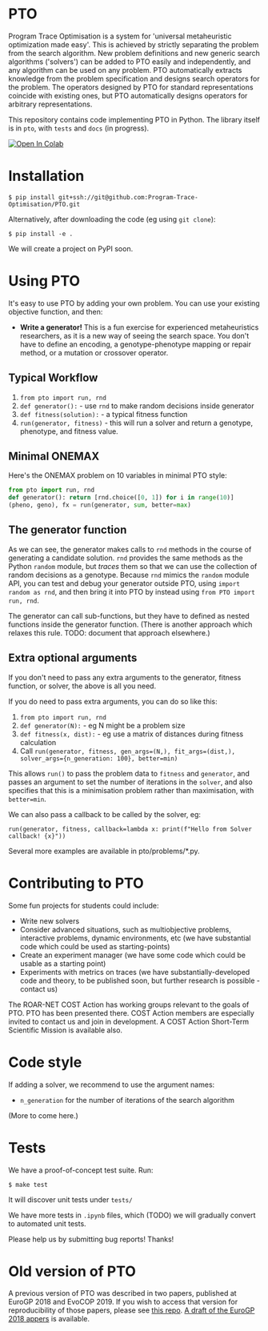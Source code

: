 # PTO
Program Trace Optimisation is a system for 'universal metaheuristic optimization made easy'. This is achieved by strictly separating the problem from the search algorithm.
New problem definitions and new generic search algorithms ('solvers') can be added to PTO easily and independently, and any algorithm can be used on any problem. PTO automatically extracts knowledge from the problem specification and designs search operators for the problem. The operators designed by PTO for standard representations coincide with existing ones, but PTO automatically designs operators for arbitrary representations.

This repository contains code implementing PTO in Python. The library itself is in `pto`, with `tests` and `docs` (in progress).

[![Open In Colab](https://colab.research.google.com/assets/colab-badge.svg)](https://colab.research.google.com/github/Program-Trace-Optimisation/PTO/blob/main/example.ipynb)

# Installation

`$ pip install git+ssh://git@github.com:Program-Trace-Optimisation/PTO.git`

Alternatively, after downloading the code (eg using `git clone`):

`$ pip install -e .`

We will create a project on PyPI soon.

# Using PTO

It's easy to use PTO by adding your own problem. You can use your existing objective function, and then:

* **Write a generator!** This is a fun exercise for experienced metaheuristics researchers, as it is a new way of seeing the search space. You don't have to define an encoding, a genotype-phenotype mapping or repair method, or a mutation or crossover operator.

## Typical Workflow

1. `from pto import run, rnd`
2. `def generator():` - use `rnd` to make random decisions inside generator
3. `def fitness(solution):` - a typical fitness function
4. `run(generator, fitness)` - this will run a solver and return a genotype, phenotype, and fitness value.

## Minimal ONEMAX

Here's the ONEMAX problem on 10 variables in minimal PTO style:

```python
from pto import run, rnd
def generator(): return [rnd.choice([0, 1]) for i in range(10)]
(pheno, geno), fx = run(generator, sum, better=max)
```

## The generator function

As we can see, the generator makes calls to `rnd` methods in the course
of generating a candidate solution. `rnd`
provides the same methods as the Python `random` module, but *traces*
them so that we can use the collection of random decisions as a genotype.
Because `rnd` mimics the `random` module API, you can test and debug your generator
outside PTO, using `import random as rnd`, and then bring it into PTO by instead using
`from PTO import run, rnd`.

The generator can call sub-functions, but they have to defined as nested
functions inside the generator function. (There is another approach which relaxes this
rule. TODO: document that approach elsewhere.)

## Extra optional arguments

If you don't need to pass any extra arguments to the generator, fitness function, or solver, the above is all you need.

If you do need to pass extra arguments, you can do so like this:

1. `from pto import run, rnd`
2. `def generator(N):` - eg N might be a problem size
3. `def fitness(x, dist):` - eg use a matrix of distances during fitness calculation
4. Call `run(generator, fitness, gen_args=(N,), fit_args=(dist,), 
                solver_args={n_generation: 100}, better=min)`
    
This allows `run()` to pass the problem data to `fitness` and `generator`, 
and passes an argument to set the number of iterations in the `solver`, 
and also specifies that this is a minimisation problem rather than maximisation, 
with `better=min`.

We can also pass a callback to be called by the solver, eg:

`run(generator, fitness, callback=lambda x: print(f"Hello from Solver callback! {x}"))`

Several more examples are available in pto/problems/*.py.



# Contributing to PTO

Some fun projects for students could include:

* Write new solvers
* Consider advanced situations, such as multiobjective problems, interactive problems, dynamic environments, etc (we have substantial code which could be used as starting-points)
* Create an experiment manager (we have some code which could be usable as a starting point)
* Experiments with metrics on traces (we have substantially-developed code and theory, to be published soon, but further research is possible - contact us)

The ROAR-NET COST Action has working groups relevant to the goals of PTO. PTO has been presented there. COST Action members are especially invited to contact us and join in development. A COST Action Short-Term Scientific Mission is available also.


# Code style

If adding a solver, we recommend to use the argument names:

* `n_generation` for the number of iterations of the search algorithm

(More to come here.)

# Tests

We have a proof-of-concept test suite. Run:

`$ make test`

It will discover unit tests under `tests/`

We have more tests in `.ipynb` files, which (TODO) we will gradually convert to automated unit tests.

Please help us by submitting bug reports! Thanks!



# Old version of PTO

A previous version of PTO was described in two papers, published at EuroGP 2018 and EvoCOP 2019. If you wish to access that version for reproducibility of those papers, please see [this repo](https://github.com/Program-Trace-Optimisation/PTO_EvoSTAR_2018_EvoCOP_2019). [A draft of the EuroGP 2018 appers](docs/paper_2018.pdf) is available.

